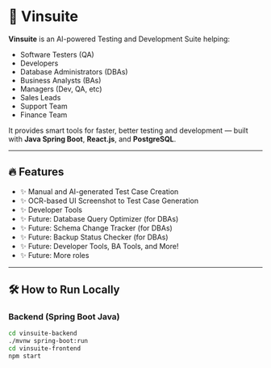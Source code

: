 # 🚀 Vinsuite

**Vinsuite** is an AI-powered Testing and Development Suite helping:
- Software Testers (QA)
- Developers
- Database Administrators (DBAs)
- Business Analysts (BAs)
- Managers (Dev, QA, etc)
- Sales Leads
- Support Team
- Finance Team

It provides smart tools for faster, better testing and development — built with **Java Spring Boot**, **React.js**, and **PostgreSQL**.

---

## 🔥 Features

- ✨ Manual and AI-generated Test Case Creation
- ✨ OCR-based UI Screenshot to Test Case Generation
- ✨ Developer Tools
- ✨ Future: Database Query Optimizer (for DBAs)
- ✨ Future: Schema Change Tracker (for DBAs)
- ✨ Future: Backup Status Checker (for DBAs)
- ✨ Future: Developer Tools, BA Tools, and More!
- ✨ Future: More roles

---

## 🛠 How to Run Locally

### Backend (Spring Boot Java)
```bash
cd vinsuite-backend
./mvnw spring-boot:run
cd vinsuite-frontend
npm start
